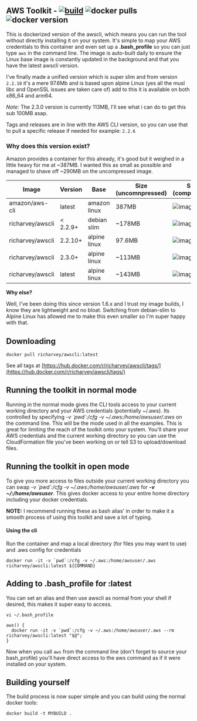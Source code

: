 ## AWS Toolkit - [![build](https://github.com/richarvey/aws-docker-toolkit/actions/workflows/main.yml/badge.svg)](https://github.com/richarvey/aws-docker-toolkit/actions/workflows/main.yml) ![docker pulls](https://img.shields.io/docker/pulls/richarvey/awscli) ![docker version](https://img.shields.io/docker/v/richarvey/awscli?sort=semver)

This is dockerized version of the awscli, which means you can run the tool without directly installing it on your system. It's simple to map your AWS credentials to this container and even set up a __.bash_profile__ so you can just type ```aws``` in the command line. The image is auto-built daily to ensure the Linux base image is constantly updated in the background and that you have the latest awscli version.

I've finally made a unified version which is super slim and from version ```2.2.10``` it's a mere 97.6Mb and is based upon alpine Linux (yes all the musl libc and OpenSSL issues are taken care of) add to this it is available on both x86_64 and arm64.

_Note:_ The 2.3.0 version is currently 113MB, I'll see what i can do to get this sub 100MB asap.

Tags and releases are in line with the AWS CLI version, so you can use that to pull a specific release if needed for example: ```2.2.6```
### Why does this version exist?

Amazon provides a container for this already, it's good but it weighed in a little heavy for me at ~387MB. I wanted this as small as possible and managed to shave off ~290MB on the uncompressed image.

|Image                | Version         | Base         | Size (uncomnpressed) | Size (compressed) |
|---------------------|-----------------|--------------|----------------------|-------------------|
| amazon/aws-cli      | latest          | amazon linux | 387MB                | ![image size](https://img.shields.io/docker/image-size/amazon/aws-cli)          |
| richarvey/awscli    | < 2.2.9+        | debian slim  | ~178MB               | ![image size](https://img.shields.io/docker/image-size/richarvey/awscli/2.2.9)  |       
| richarvey/awscli    | 2.2.10+         | alpine linux | 97.6MB               | ![image size](https://img.shields.io/docker/image-size/richarvey/awscli/2.2.10) |       
| richarvey/awscli    | 2.3.0+          | alpine linux | ~113MB               | ![image size](https://img.shields.io/docker/image-size/richarvey/awscli/2.3.0)  |       
| richarvey/awscli    | latest          | alpine linux | ~143MB               | ![image size](https://img.shields.io/docker/image-size/richarvey/awscli)        |       


__Why else?__

Well, I've been doing this since version 1.6.x and I trust my image builds, I know they are lightweight and no bloat. Switching from debian-slim to Alpine Linux has allowed me to make this even smaller so I'm super happy with that. 

## Downloading

```
docker pull richarvey/awscli:latest
```

See all tags at [https://hub.docker.com/r/richarvey/awscli/tags/](https://hub.docker.com/r/richarvey/awscli/tags/)

## Running the toolkit in normal mode
Running in the normal mode gives the CLI tools access to your current working directory and your AWS credentials (potentially ~/.aws). Its controlled by specifying _-v \`pwd\`:/cfg -v ~/.aws:/home/awsuser/.aws_ on the command line. This will be the mode used in all the examples. This is great for limiting the reach of the toolkit onto your system. You'll share your AWS credentials and the current working directory so you can use the CloudFormation file you've been working on or tell S3 to upload/download files.

## Running the toolkit in open mode
To give you more access to files outside your current working directory you can swap _-v \`pwd\`:/cfg -v ~/.aws:/home/awsuser/.aws_ for ___-v ~/:/home/awsuser___. This gives docker access to your entire home directory including your docker credentials.

__NOTE:__ I recommend running these as bash alias' in order to make it a smooth process of using this toolkit and save a lot of typing.

#### Using the cli

Run the container and map a local directory (for files you may want to use) and .aws config for credentials

```
docker run -it -v `pwd`:/cfg -v ~/.aws:/home/awsuser/.aws richarvey/awscli:latest ${COMMAND}
```

## Adding to .bash_profile for :latest

You can set an alias and then use awscli as normal from your shell if desired, this makes it super easy to access.

```
vi ~/.bash_profile
```

```
aws() {
  docker run -it -v `pwd`:/cfg -v ~/.aws:/home/awsuser/.aws --rm richarvey/awscli:latest "$@";
}
```

Now when you call ```aws``` from the command line (don't forget to source your bash_profile) you'll have direct access to the aws command as if it were installed on your system. 

## Building yourself

The build process is now super simple and you can build using the normal docker tools:

```
docker build -t MYBUILD .
```
